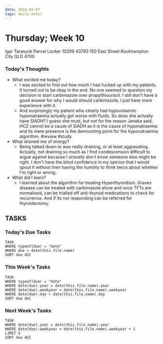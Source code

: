 ```yaml
---
date: 2024-03-07
tags: daily-note/
---
```


#  Thursday; Week  10

Igar Tarasyuk
Parcel Locker 10296 43793
150 East Street
Rockhampton City QLD 4700


### Today's Thoughts

- What excited me today?
	- I was excited to find out how much I had fucked up with my patients. It turned out to be okay in the end. No one seemed to question my decision to start carbimazole over propylthiouracil. I still don't have a good answer for why I would should carbimazole, I just have more experience with it.
	- And surprisingly my patient who clearly had hypovolaemic hyponatraemia actually got worse with fluids. So does she actually have SIADH? I guess she must, but not for the reason Janaka said, HCZ cannot be a cause of SIADH as it is the cause of hyponatraemia and its mere presence is the demounting point for the hyponatraemia algorithm. #review #study 
- What drained me of energy?
	- Being talked down to was really draining, or at least aggravating. Actually, not draining so much as I find condescension difficult to argue against because I _actually don't know_ someone else might be right. I don't have the blind confidence in my opinion that I would spout it without then having the humility to think twice about whether I'm right or wrong. 
- What did I learn?
	- I learned about the algorithm for treating Hyperthyroidism. Graves disease can be treated with carbimazole alone and once TFTs are normalised, can be trialled off anti-thyroid medications to check for recurrence. And if its not responding can be referred for thyroidectomy. 


## TASKS



### Today's Due Tasks
```dataview
TASK 
WHERE typeof(due) = "date"
WHERE due = date(this.file.name)
SORT due ASC
```

### This Week's Tasks
```dataview
TASK 
WHERE typeof(due) = "date"
WHERE date(due).year = date(this.file.name).year
WHERE date(due).weekyear = date(this.file.name).weekyear
WHERE date(due).day > date(this.file.name).day
SORT due ASC
```

### Next Week's Tasks
```dataview
TASK 
WHERE date(due).year = date(this.file.name).year
WHERE date(due).weekyear = date(this.file.name).weekyear + 1
LIMIT 5
SORT due ASC
```